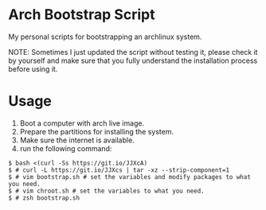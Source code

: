 # Arch Bootstrap Script

My personal scripts for bootstrapping an archlinux system.  

NOTE: Sometimes I just updated the script without testing it,
please check it by yourself and make sure that you fully understand
the installation process before using it.

# Usage
1. Boot a computer with arch live image.
2. Prepare the partitions for installing the system.
3. Make sure the internet is available.
4. run the following command:
```console
$ bash <(curl -Ss https://git.io/JJXcA)
$ # curl -L https://git.io/JJXcs | tar -xz --strip-component=1
$ # vim bootstrap.sh # set the variables and modify packages to what you need.
$ # vim chroot.sh # set the variables to what you need.
$ # zsh bootstrap.sh
```
